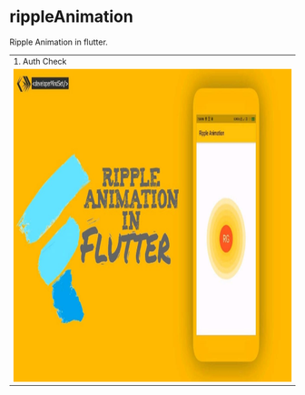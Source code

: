# rippleAnimation
Ripple Animation in flutter.

<table>
  <tr>
    <td>1. Auth Check</td>
  </tr>
  <tr>
    <td><img src="https://github.com/romithgiri/rippleAnimation/blob/master/screenshots/1.jpeg" width="800" height="550"/></td>
  </tr>
</table>
